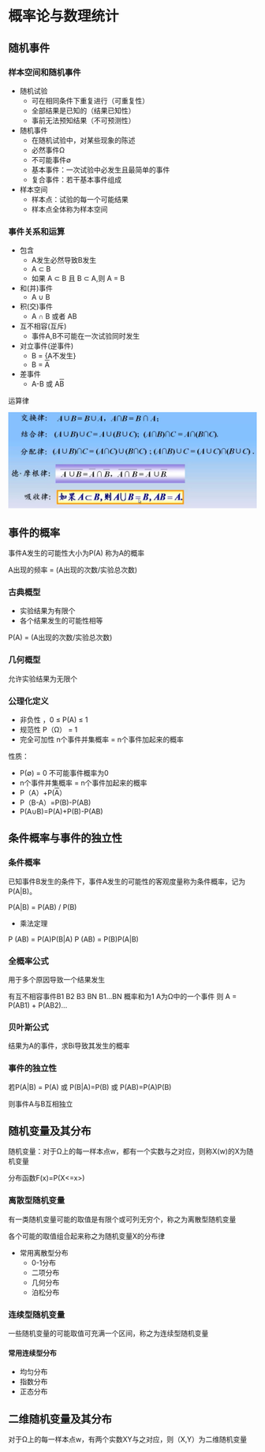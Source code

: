 # 概率论与数理统计

## 随机事件

### 样本空间和随机事件

- 随机试验
  - 可在相同条件下重复进行（可重复性）
  - 全部结果是已知的（结果已知性）
  - 事前无法预知结果（不可预测性）
- 随机事件
  - 在随机试验中，对某些现象的陈述
  - 必然事件Ω
  - 不可能事件∅
  - 基本事件：一次试验中必发生且最简单的事件
  - 复合事件：若干基本事件组成
- 样本空间
  - 样本点：试验的每一个可能结果
  - 样本点全体称为样本空间

### 事件关系和运算

- 包含
  - A发生必然导致B发生
  - A ⊂ B
  - 如果 A ⊂ B 且 B ⊂ A,则 A = B
- 和(并)事件
  - A ∪ B
- 积(交)事件
  - A ∩ B 或者 AB
- 互不相容(互斥)
  - 事件A,B不可能在一次试验同时发生
- 对立事件(逆事件)
  - B = {A不发生}
  - B = <SPAN style="TEXT-DECORATION: overline">A</SPAN>
- 差事件
  - A-B 或 A<SPAN style="TEXT-DECORATION: overline">B</SPAN>

运算律

![批注 2020-06-05 115302](/assets/批注%202020-06-05%20115302.png)

## 事件的概率

事件A发生的可能性大小为P(A) 称为A的概率

A出现的频率 = (A出现的次数/实验总次数)

### 古典概型

- 实验结果为有限个
- 各个结果发生的可能性相等

P(A) =  (A出现的次数/实验总次数)

### 几何概型

允许实验结果为无限个

### 公理化定义

- 非负性 ，0 ≤ P(A) ≤ 1
- 规范性 P（Ω） = 1
- 完全可加性 n个事件并集概率 = n个事件加起来的概率

性质：

- P(∅) = 0 不可能事件概率为0
- n个事件并集概率 = n个事件加起来的概率
- P（A）+P(<SPAN style="TEXT-DECORATION: overline">A</SPAN>）
- P（B-A）=P(B)-P(AB)
- P(A∪B)=P(A)+P(B)-P(AB)

## 条件概率与事件的独立性

### 条件概率

已知事件B发生的条件下，事件A发生的可能性的客观度量称为条件概率，记为P(A|B)。

P(A|B) = P(AB) / P(B)

- 乘法定理

P (AB) = P(A)P(B|A)
P (AB) = P(B)P(A|B)

### 全概率公式

用于多个原因导致一个结果发生

有互不相容事件B1 B2 B3 BN
B1...BN 概率和为1
A为Ω中的一个事件
则 A = P(AB1) + P(AB2)...

### 贝叶斯公式

结果为A的事件，求Bi导致其发生的概率

### 事件的独立性

若P(A|B) = P(A) 或 P(B|A)=P(B) 或 P(AB)=P(A)P(B)

则事件A与B互相独立

## 随机变量及其分布

随机变量：对于Ω上的每一样本点w，都有一个实数与之对应，则称X(w)的X为随机变量

分布函数F(x)=P(X<=x>)

### 离散型随机变量

有一类随机变量可能的取值是有限个或可列无穷个，称之为离散型随机变量

各个可能的取值组合起来称之为随机变量X的分布律

- 常用离散型分布
  - 0-1分布
  - 二项分布
  - 几何分布
  - 泊松分布

### 连续型随机变量

一些随机变量的可能取值可充满一个区间，称之为连续型随机变量

#### 常用连续型分布

- 均匀分布
- 指数分布
- 正态分布

## 二维随机变量及其分布

对于Ω上的每一样本点w，有两个实数XY与之对应，则（X,Y）为二维随机变量